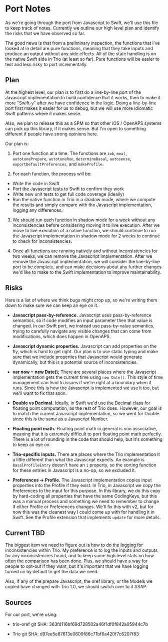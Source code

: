 # Port Notes

As we're going through the port from Javascript to Swift, we'll use
this file to keep track of notes. Currently we outline our high level
plan and identify the risks that we have observed so far.

The good news is that from a preliminary inspection, the functions
that I've looked at in detail are pure functions, meaning that they
take inputs and produce an output without any side effects. All of the
state handling is on the native Swift side in Trio (at least so
far). Pure functions will be easier to test and less risky to port
incrementally.

## Plan

At the highest level, our plan is to first do a line-by-line port of
the Javascript implementation to build confidence that it works, then
to make it more "Swift-y" after we have confidence in the logic. Doing
a line-by-line port first makes it easier for us to debug, but we will
use more idiomatic Swift patterns where it makes sense.

Also, we plan to release this as a SPM so that other iOS / OpenAPS
systems can pick up this library, if it makes sense. But I'm open to
something different if people have strong opinions here.

Our plan is:

1. Port one function at a time. The functions are `iob`, `meal`,
`autotunePrepare`, `autotuneRun`, `determineBasal`, `autosense`,
`exportDefaultPreferences`, and `makeProfile`.

2. For each function, the process will be:
  - Write the code in Swift
  - Port the Javascript tests to Swift to confirm they work
  - Write new unit tests to get full code coverage (ideally)
  - Run the native function in Trio in a shadow mode, where we compute the results and simply compare with the Javascript implementation, logging any differences.

3. We should run each function in shadow mode for a week without any
inconsistencies before considering moving it to live execution. After
we move to live execution of a native function, we should continue to
run the Javascript implementation in shadow mode for 2 weeks to
continue to check for inconsistencies.

4. Once all functions are running natively and without inconsistencies
for two weeks, we can remove the Javascript implementation. After we
remove the Javascript implementation, we will consider the
line-by-line port to be complete, and can make decisions about any
further changes we'd like to make to the Swift implementation to
improve maintainability.

## Risks

Here is a list of where we think bugs might crop up, so we're writing
them down to make sure we can keep an eye on it.

- **Javascript pass-by-reference.** Javascript uses pass-by-reference
    semantics, so if code modifies an input parameter then that value
    is changed. In our Swift port, we instead use pass-by-value
    semantics, trying to carefully navigate any visible changes that
    can come from modifications, which does happen in OpenAPS.

- **Javascript dynamic properties.** Javascript can add properties on
    the fly, which is hard to get right. Our plan is to use static
    typing and make sure that we include properties that Javascript
    would generate dynamically, but this is a potential source of
    inconsistencies.

- **var now = new Date();** There are several places where the
    Javascript implementation gets the current time using `new
    Date()`. This style of time management can lead to issues if we're
    right at a boundary when it runs. Since this is how the Javascript
    is implemented we use it too, but we'll want to fix that soon.

- **Double vs Decimal.** Ideally, in Swift we'd use the Decimal class
    for floating point computation, as the rest of Trio does. However,
    our goal is to match the current Javascript implementation, so we
    went for Double since this is the same as a Javascript Number.

- **Floating point math.** Floating point math in general is non
    associative, meaning that it is extremely difficult to port
    floating point math perfectly. There is a lot of rounding in the
    code that should help, but it's something to keep an eye on.

- **Trio-specific inputs.** There are places where the Trio
    implementation it a little different than what the Javascript
    expects. An example is `BasalProfileEntry` doesn't have an `i`
    property, so the sorting function for these entries in Javascript
    is a no-op, so we excluded it.

- **Preferences -> Profile.** The Javascript implementation copies
    input properties into the Profile if they exist. In Trio, in
    Javascript we copy the Preferences to the input for this
    purpose. In this library, we do this copy by hard-coding all
    properties that have the same CodingKeys, but this was a manual
    process and something we need to remember to change if either
    Profile or Preferences changes. We'll fix this with v2, but for
    now this was the cleanest way I could come up with for handling it
    in Swift. See the Profile extension that implements `update` for
    more details.

## Current TBD

The biggest item we need to figure out is how to do the logging for
inconsistencies within Trio. My preference is to log the inputs and
outputs for any inconsistencies found, and to keep some high level
stats on how often the comparison has been done. Plus, we should have
a way for people to opt-out if they want, but it's important that we
have logging turned on by default to get the data we need.

Also, if any of the prepare Javascript, the oref library, or the
Models we copied have changed with Trio 1.0, we should switch over to
it ASAP.

## Sources

For our port, we're using:

- trio-oref git SHA: 363fd116bf69d728502a46f1df0f842a05944c7b

- Trio git SHA: d97ee5e87613e0609f86c71bf6a420f7c6207f83
